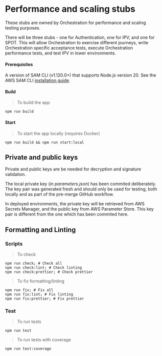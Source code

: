 # Performance and scaling stubs
These stubs are owned by Orchestration for performance and scaling testing purposes.

There will be three stubs - one for Authentication, one for IPV, and one for SPOT. This will allow Orchestration to exercise different journeys, write Orchestration specific acceptance tests, execute Orchestration performance tests, and test IPV in lower environments.

#### Prerequisites

A version of SAM CLI (v1.120.0+) that supports Node.js version 20. See the AWS SAM CLI [installation guide](https://docs.aws.amazon.com/serverless-application-model/latest/developerguide/install-sam-cli.html).

#### Build

> To build the app

```shell script
npm run build
```

#### Start

> To start the app locally (requires Docker)

```shell script
npm run build && npm run start:local
```

## Private and public keys

Private and public keys are be needed for decryption and signature validation.

The local private key (in _parameters.json_) has been commited deliberately. The key pair was generated fresh and should only be used for testing, both locally and as part of the pre-merge GitHub workflow.

In deployed environments, the private key will be retrieved from AWS Secrets Manager, and the public key from AWS Parameter Store. This key pair is different from the one which has been commited here.

## Formatting and Linting

### Scripts

> To check

```shell script
npm run check; # Check all
npm run check:lint; # Check linting
npm run check:prettier; # Check prettier
```

> To fix formatting/linting
> 
```shell script
npm run fix; # Fix all
npm run fix:lint; # Fix linting
npm run fix:prettier; # Fix prettier
```

### Test

> To run tests

```shell script
npm run test
```

> To run tests with coverage

```shell script
npm run test:coverage
```